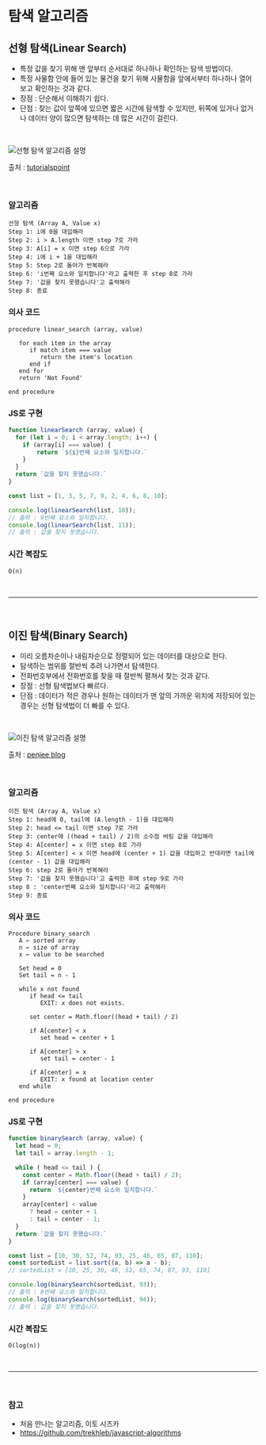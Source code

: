 # 탐색 알고리즘

## 선형 탐색(Linear Search)

- 특정 값을 찾기 위해 맨 앞부터 순서대로 하나하나 확인하는 탐색 방법이다.
- 특정 사물함 안에 들어 있는 물건을 찾기 위해 사물함을 앞에서부터 하나하나 열어보고 확인하는 것과 같다.
- 장점 : 단순해서 이해하기 쉽다.
- 단점 : 찾는 값이 앞쪽에 있으면 짧은 시간에 탐색할 수 있지만, 뒤쪽에 있거나 없거나 데이터 양이 많으면 탐색하는 데 많은 시간이 걸린다.
  
<br>

![선형 탐색 알고리즘 설명](https://www.tutorialspoint.com/data_structures_algorithms/images/linear_search.gif)

출처 : [tutorialspoint](https://www.tutorialspoint.com/data_structures_algorithms/linear_search_algorithm.htm)

<br>

### 알고리즘

```
선형 탐색 (Array A, Value x)
Step 1: i에 0을 대입해라
Step 2: i > A.length 이면 step 7로 가라
Step 3: A[i] = x 이면 step 6으로 가라
Step 4: i에 i + 1을 대입해라
Step 5: Step 2로 돌아가 반복해라
Step 6: 'i번째 요소와 일치합니다'라고 출력한 후 step 8로 가라
Step 7: '값을 찾지 못했습니다'고 출력해라
Step 8: 종료
```

### 의사 코드

```
procedure linear_search (array, value)

   for each item in the array
      if match item === value
         return the item's location
      end if
   end for
   return 'Not Found'

end procedure
```

### JS로 구현

```javascript
function linearSearch (array, value) {
  for (let i = 0; i < array.length; i++) {
  	if (array[i] === value) {
    	return `${i}번째 요소와 일치합니다.`
    }
  }
  return `값을 찾지 못했습니다.`
}

const list = [1, 3, 5, 7, 9, 2, 4, 6, 8, 10];

console.log(linearSearch(list, 10)); 
// 출력 : 9번째 요소와 일치합니다.
console.log(linearSearch(list, 11));
// 출력 : 값을 찾지 못했습니다.
```

### 시간 복잡도
`O(n)`

<br>

___

<br>

## 이진 탐색(Binary Search)
- 미리 오름차순이나 내림차순으로 정렬되어 있는 데이터를 대상으로 한다.
- 탐색하는 범위를 절반씩 추려 나가면서 탐색한다.
- 전화번호부에서 전화번호를 찾을 때 절반씩 펼쳐서 찾는 것과 같다.
- 장점 : 선형 탐색법보다 빠르다.
- 단점 : 데이터가 적은 경우나 원하는 데이터가 맨 앞의 가까운 위치에 저장되어 있는 경우는 선형 탐색법이 더 빠를 수 있다.

<br>

![이진 탐색 알고리즘 설명](https://blog.penjee.com/wp-content/uploads/2015/04/binary-and-linear-search-animations.gif)

출처 : [penjee blog](https://blog.penjee.com/binary-vs-linear-search-animated-gifs/)

<br>

### 알고리즘

```
이진 탐색 (Array A, Value x)
Step 1: head에 0, tail에 (A.length - 1)을 대입해라
Step 2: head <= tail 이면 step 7로 가라
Step 3: center에 ((head + tail) / 2)의 소수점 버림 값을 대입해라
Step 4: A[center] = x 이면 step 8로 가라
Step 5: A[center] < x 이면 head에 (center + 1) 값을 대입하고 반대라면 tail에 (center - 1) 값을 대입해라
Step 6: step 2로 돌아가 반복해라
Step 7: '값을 찾지 못했습니다'고 출력한 후에 step 9로 가라
step 8 : 'center번째 요소와 일치합니다'라고 출력해라
Step 9: 종료
```

### 의사 코드

```
Procedure binary_search
   A ← sorted array
   n ← size of array
   x ← value to be searched

   Set head = 0
   Set tail = n - 1 

   while x not found
      if head <= tail
         EXIT: x does not exists.
   
      set center = Math.floor((head + tail) / 2)
      
      if A[center] < x
         set head = center + 1
         
      if A[center] > x
         set tail = center - 1 

      if A[center] = x 
         EXIT: x found at location center
   end while
   
end procedure
```

### JS로 구현

```javascript
function binarySearch (array, value) {
  let head = 0;
  let tail = array.length - 1;

  while ( head <= tail ) {
    const center = Math.floor((head + tail) / 2);
    if (array[center] === value) {
      return `${center}번째 요소와 일치합니다.`
    }
    array[center] < value 
      ? head = center + 1
      : tail = center - 1;
  }
  return `값을 찾지 못했습니다.`
}

const list = [10, 30, 52, 74, 93, 25, 46, 65, 87, 110];
const sortedList = list.sort((a, b) => a - b);
// sortedList = [10, 25, 30, 46, 52, 65, 74, 87, 93, 110]

console.log(binarySearch(sortedList, 93)); 
// 출력 : 8번째 요소와 일치합니다.
console.log(binarySearch(sortedList, 94));
// 출력 : 값을 찾지 못했습니다.
```

### 시간 복잡도
`O(log(n))`

<br>

___

<br>

### 참고

- 처음 만나는 알고리즘, 이토 시즈카
- https://github.com/trekhleb/javascript-algorithms
